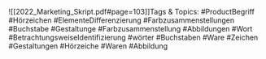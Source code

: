 
![[2022_Marketing_Skript.pdf#page=103]]Tags & Topics:
   #ProductBegriff
   #Hörzeichen
   #ElementeDifferenzierung
   #Farbzusammenstellungen
   #Buchstabe
   #Gestaltunge
   #Farbzusammenstellung
   #Abbildungen
   #Wort
   #BetrachtungsweiseIdentifizierung
   #wörter
   #Buchstaben
   #Ware
   #Zeichen
   #Gestaltungen
   #Hörzeiche
   #Waren
   #Abbildung